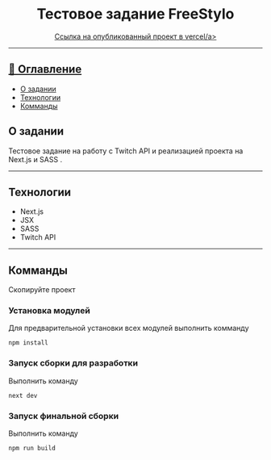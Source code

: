 <h1 align="center">Тестовое задание FreeStylo</h1>

<div align="center">
<a href="https://free-stylo-test-orcin.vercel.app/">Ссылка на опубликованный проект в vercel/a>
</div>

---

## 📝 Оглавление

- [О задании](#about)
- [Технологии](#getting_started)
- [Комманды](#deployment)



## О задании <a name = "about"></a>

Тестовое задание на работу с Twitch API и реализацией проекта на Next.js и SASS .

---
##  Технологии <a name = "getting_started"></a>

* Next.js
* JSX
* SASS
* Twitch API
---
## Комманды

Скопируйте проект


### **Установка модулей**

Для предварительной установки всех модулей выполнить комманду

```
npm install
```

### **Запуск сборки для разработки**

Выполнить команду

```
next dev
```

### **Запуск финальной сборки**

Выполнить команду

```
npm run build
```
